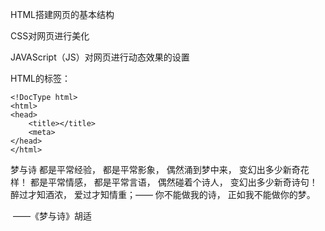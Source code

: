 HTML搭建网页的基本结构

CSS对网页进行美化

JAVAScript（JS）对网页进行动态效果的设置



HTML的标签：

```
<!DocType html>
<html>
<head>
	<title></title>
	<meta>
</head>	
</html>
```

梦与诗 都是平常经验， 都是平常影象， 偶然涌到梦中来， 变幻出多少新奇花样！ 都是平常情感， 都是平常言语， 偶然碰着个诗人， 变幻出多少新奇诗句！ 醉过才知酒浓， 爱过才知情重；—— 你不能做我的诗， 正如我不能做你的梦。 

​						——《梦与诗》胡适